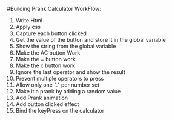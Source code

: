 #Building Prank Calculator WorkFlow:

1. Write Html
2. Apply css
3. Capture each button clicked
4. Get the value of the button and store it in the global variable
5. Show the string from the global variable
6. Make the AC button Work
7. Make the = button work
8. Make the c button work
9. Ignore the last operator and show the result
10. Prevent multiple operators to press
11. Allow only one "." per number set
12. Make it a prank by adding a random value
13. Add Prank animation
14. Add button clicked effect
15. Bind the keyPress on the calculator
